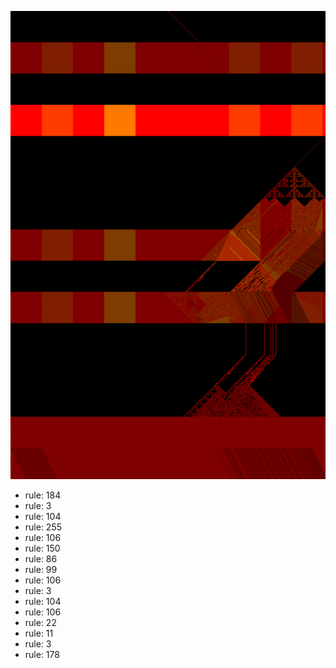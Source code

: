 ![photo](./output.png) 
 * rule: 184
* rule: 3
* rule: 104
* rule: 255
* rule: 106
* rule: 150
* rule: 86
* rule: 99
* rule: 106
* rule: 3
* rule: 104
* rule: 106
* rule: 22
* rule: 11
* rule: 3
* rule: 178
